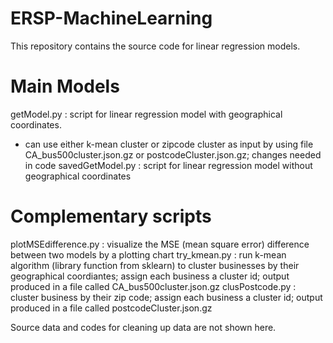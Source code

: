 # ERSP-MachineLearning
This repository contains the source code for linear regression models.

# Main Models
getModel.py : script for linear regression model with geographical coordinates.
- can use either k-mean cluster or zipcode cluster as input by using file CA_bus500cluster.json.gz or postcodeCluster.json.gz; changes needed in code
savedGetModel.py : script for linear regression model without geographical coordinates

# Complementary scripts
plotMSEdifference.py : visualize the MSE (mean square error) difference between two models by a plotting chart
try_kmean.py : run k-mean algorithm (library function from sklearn) to cluster businesses by their geographical coordiantes; assign each business a cluster id; output produced in a file called CA_bus500cluster.json.gz
clusPostcode.py : cluster business by their zip code; assign each business a cluster id; output produced in a file called postcodeCluster.json.gz


Source data and codes for cleaning up data are not shown here.
